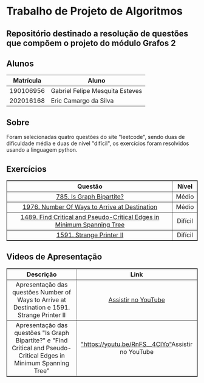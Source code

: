 
# Trabalho de Projeto de Algoritmos

## Repositório destinado a resolução de questões que compõem o projeto do módulo Grafos 2

## Alunos
|Matrícula | Aluno |
| -- | -- |
| 190106956  |  Gabriel Felipe Mesquita Esteves |
| 202016168  |  Eric Camargo da Silva |

## Sobre 
Foram selecionadas quatro questões do site "leetcode", sendo duas de dificuldade média
e duas de nível "difícil", os exercícios foram resolvidos usando a linguagem python.

## Exercícios

<table border="1" style="width: 100%; text-align: center;">
    <thead>
        <tr>
            <th>Questão</th>
            <th>Nível</th>
        </tr>
    </thead>
    <tbody>
        <tr>
            <td><a href="https://leetcode.com/problems/is-graph-bipartite/description/" target="_blank">785. Is Graph Bipartite?</a></td>
            <td>Médio</td>
        </tr>
        <tr>
            <td><a href="https://leetcode.com/problems/number-of-ways-to-arrive-at-destination/description/?envType=problem-list-v2&envId=graph" target="_blank">1976. Number Of Ways to Arrive at Destination</a></td>
            <td>Médio</td>
        </tr>
        <tr>
            <td><a href="https://leetcode.com/problems/find-critical-and-pseudo-critical-edges-in-minimum-spanning-tree/description/" target="_blank">1489. Find Critical and Pseudo-Critical Edges in Minimum Spanning Tree</a></td>
            <td>Difícil</td>
        </tr>
        <tr>
            <td><a href="https://leetcode.com/problems/strange-printer-ii/description/?envType=problem-list-v2&envId=graph" target="_blank">1591. Strange Printer II</a></td>
            <td>Difícil</td>
        </tr>
    </tbody>
</table>


## Videos de Apresentação

<table border="1" style="width: 100%; text-align: center;">
    <thead>
        <tr>
            <th>Descrição</th>
            <th>Link</th>
        </tr>
    </thead>
    <tbody>
        <tr>
            <td>Apresentação das questões Number of Ways to Arrive at Destination e 1591. Strange Printer II</td>
            <td><a href="https://www.youtube.com/watch?v=OzwcDEeoDWk" target="_blank">Assistir no YouTube</a></td>
        </tr>
        <tr>
            <td>Apresentação das questões "Is Graph Bipartite?" e "Find Critical and Pseudo-Critical Edges in Minimum Spanning Tree" </td>
            <td><a href="" target="_blank">"https://youtu.be/RnFS__4CIYo"</a>Assistir no YouTube</td>
        </tr>
    </tbody>
</table>

